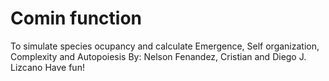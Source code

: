 Comin function
========

To simulate species ocupancy and calculate Emergence, Self organization, Complexity and Autopoiesis
By: Nelson Fenandez, Cristian and Diego J. Lizcano
Have fun!
